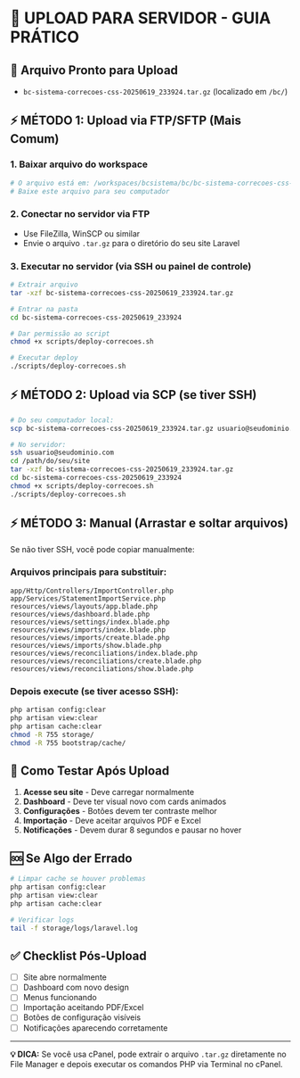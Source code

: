 # 🚀 UPLOAD PARA SERVIDOR - GUIA PRÁTICO

## 📁 Arquivo Pronto para Upload
- `bc-sistema-correcoes-css-20250619_233924.tar.gz` (localizado em `/bc/`)

## ⚡ MÉTODO 1: Upload via FTP/SFTP (Mais Comum)

### 1. Baixar arquivo do workspace
```bash
# O arquivo está em: /workspaces/bcsistema/bc/bc-sistema-correcoes-css-20250619_233924.tar.gz
# Baixe este arquivo para seu computador
```

### 2. Conectar no servidor via FTP
- Use FileZilla, WinSCP ou similar
- Envie o arquivo `.tar.gz` para o diretório do seu site Laravel

### 3. Executar no servidor (via SSH ou painel de controle)
```bash
# Extrair arquivo
tar -xzf bc-sistema-correcoes-css-20250619_233924.tar.gz

# Entrar na pasta
cd bc-sistema-correcoes-css-20250619_233924

# Dar permissão ao script
chmod +x scripts/deploy-correcoes.sh

# Executar deploy
./scripts/deploy-correcoes.sh
```

## ⚡ MÉTODO 2: Upload via SCP (se tiver SSH)

```bash
# Do seu computador local:
scp bc-sistema-correcoes-css-20250619_233924.tar.gz usuario@seudominio.com:/path/do/seu/site/

# No servidor:
ssh usuario@seudominio.com
cd /path/do/seu/site
tar -xzf bc-sistema-correcoes-css-20250619_233924.tar.gz
cd bc-sistema-correcoes-css-20250619_233924
chmod +x scripts/deploy-correcoes.sh
./scripts/deploy-correcoes.sh
```

## ⚡ MÉTODO 3: Manual (Arrastar e soltar arquivos)

Se não tiver SSH, você pode copiar manualmente:

### Arquivos principais para substituir:
```
app/Http/Controllers/ImportController.php
app/Services/StatementImportService.php
resources/views/layouts/app.blade.php
resources/views/dashboard.blade.php
resources/views/settings/index.blade.php
resources/views/imports/index.blade.php
resources/views/imports/create.blade.php
resources/views/imports/show.blade.php
resources/views/reconciliations/index.blade.php
resources/views/reconciliations/create.blade.php
resources/views/reconciliations/show.blade.php
```

### Depois execute (se tiver acesso SSH):
```bash
php artisan config:clear
php artisan view:clear
php artisan cache:clear
chmod -R 755 storage/
chmod -R 755 bootstrap/cache/
```

## 🧪 Como Testar Após Upload

1. **Acesse seu site** - Deve carregar normalmente
2. **Dashboard** - Deve ter visual novo com cards animados
3. **Configurações** - Botões devem ter contraste melhor
4. **Importação** - Deve aceitar arquivos PDF e Excel
5. **Notificações** - Devem durar 8 segundos e pausar no hover

## 🆘 Se Algo der Errado

```bash
# Limpar cache se houver problemas
php artisan config:clear
php artisan view:clear
php artisan cache:clear

# Verificar logs
tail -f storage/logs/laravel.log
```

## ✅ Checklist Pós-Upload

- [ ] Site abre normalmente
- [ ] Dashboard com novo design
- [ ] Menus funcionando  
- [ ] Importação aceitando PDF/Excel
- [ ] Botões de configuração visíveis
- [ ] Notificações aparecendo corretamente

---

**💡 DICA:** Se você usa cPanel, pode extrair o arquivo `.tar.gz` diretamente no File Manager e depois executar os comandos PHP via Terminal no cPanel.
